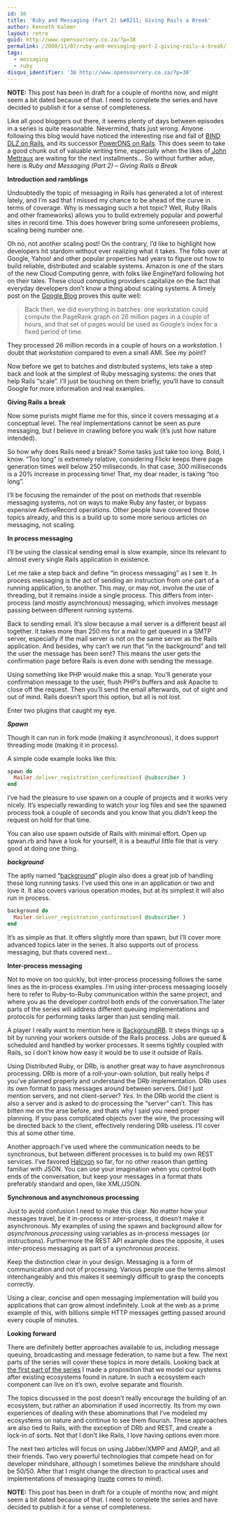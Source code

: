 ```yaml
---
id: 38
title: 'Ruby and Messaging (Part 2) &#8211; Giving Rails a Break'
author: Kenneth Kalmer
layout: retro
guid: http://www.opensourcery.co.za/?p=38
permalink: /2008/11/07/ruby-and-messaging-part-2-giving-rails-a-break/
tags:
  - messaging
  - ruby
disqus_identifier: '38 http://www.opensourcery.co.za/?p=38'
---
```


<p class="info">
  <strong>NOTE:</strong> This post has been in draft for a couple of months now, and might seem a bit dated because of that. I need to complete the series and have decided to publish it for a sense of completeness.
</p>

Like all good bloggers out there, it seems plenty of days between episodes in a series is quite reasonable. Nevermind, thats just wrong. Anyone following this blog would have noticed the interesting rise and fall of [BIND DLZ on Rails][1], and its successor [PowerDNS on Rails][2]. This does seem to take a good chunk out of valuable writing time, especially when the likes of[ John Mettraux][3] are waiting for the next installments&#8230; So without further adue, here is *Ruby and Messaging (Part 2) &#8211; Giving Rails a Break*

**Introduction and ramblings**

Undoubtedly the topic of messaging in Rails has generated a lot of interest lately, and I&#8217;m sad that I missed my chance to be ahead of the curve in terms of coverage. Why is messaging such a hot topic? Well, Ruby (Rails and other frameworks) allows you to build extremely popular and powerful sites in record time. This does however bring some unforeseen problems, scaling being number one.

Oh no, not another scaling post! On the contrary, I&#8217;d like to highlight how developers hit stardom without ever realizing what it takes. The folks over at Google, Yahoo! and other popular properties had years to figure out how to build reliable, distributed and scalable systems. Amazon is one of the stars of the new Cloud Computing genre, with folks like EngineYard following hot on their tales. These cloud computing providers capitalize on the fact that everyday developers don&#8217;t know a thing about scaling systems. A timely post on the [Google Blog][4] proves this quite well:

> Back then, we did everything in batches: one workstation could compute the PageRank graph on 26 million pages in a couple of hours, and that set of pages would be used as Google&#8217;s index for a fixed period of time.

They processed 26 million records in a couple of hours on a *workstation*. I doubt that *workstation* compared to even a small AMI. See my point?

Now before we get to batches and distributed systems, lets take a step back and look at the simplest of Ruby messaging systems: the ones that help Rails &#8220;scale&#8221;. I&#8217;ll just be touching on them briefly, you&#8217;ll have to consult Google for more information and real examples.

**Giving Rails a break**

Now some purists might flame me for this, since it covers messaging at a conceptual level. The real implementations cannot be seen as pure messaging, but I believe in crawling before you walk (it&#8217;s just how nature intended).

So how why does Rails need a break? Some tasks just take too long. Bold, I know. &#8220;Too long&#8221; is extremely relative, considering Flickr keeps there page generation times well below 250 miliseconds. In that case, 300 milliseconds is a 20% increase in processing time! That, my dear reader, is taking &#8220;too long&#8221;.

I&#8217;ll be focusing the remainder of the post on methods that resemble messaging systems, not on ways to make Ruby any faster, or bypass expensive ActiveRecord operations. Other people have covered those topics already, and this is a build up to some more serious articles on messaging, not scaling.

**In process messaging**

I&#8217;ll be using the classical sending email is slow example, since its relevant to almost every single Rails application in existence.

Let me take a step back and define &#8220;in process messaging&#8221; as I see it. In process messaging is the act of sending an instruction from one part of a running application, to another. This may, or may not, involve the use of threading, but it remains inside a single process. This differs from inter-process (and mostly asynchronous) messaging, which involves message passing between different running systems.

Back to sending email. It&#8217;s slow because a mail server is a different beast all together. It takes more than 250 ms for a mail to get queued in a SMTP server, especially if the mail server is not on the same server as the Rails application. And besides, why can&#8217;t we run that &#8220;in the background&#8221; and tell the user the message has been sent? This means the user gets the confirmation page before Rails is even done with sending the message.

Using something like PHP would make this a snap. You&#8217;ll generate your confirmation message to the user, flush PHP&#8217;s buffers and ask Apache to close off the request. Then you&#8217;ll send the email afterwards, out of sight and out of mind. Rails doesn&#8217;t sport this option, but all is not lost.

Enter two plugins that caught my eye.

***Spawn***

Though it can run in fork mode (making it asynchronous), it does support threading mode (making it in process).

A simple code example looks like this:

~~~ruby
spawn do
  Mailer.deliver_registration_confirmation( @subscriber )
end
~~~

I&#8217;ve had the pleasure to use spawn on a couple of projects and it works very nicely. It&#8217;s especially rewarding to watch your log files and see the spawned process took a couple of seconds and you know that you didn&#8217;t keep the request on hold for that time.

You can also use spawn outside of Rails with minimal effort. Open up spwan.rb and have a look for yourself, it is a beautful little file that is very good at doing one thing.

***background***

The aptly named &#8220;[background][5]&#8221; plugin also does a great job of handling these long running tasks. I&#8217;ve used this one in an application or two and love it. It also covers various operation modes, but at its simplest it will also run in process.

~~~ruby
background do
  Mailer.deliver_registration_confirmation( @subscriber )
end
~~~

It&#8217;s as simple as that. It offers slightly more than spawn, but I&#8217;ll cover more advanced topics later in the series. It also supports out of process messaging, but thats covered next&#8230;

**Inter-process messaging**

Not to move on too quickly, but inter-process processing follows the same lines as the in-process examples. I&#8217;m using inter-process messaging loosely here to refer to Ruby-to-Ruby communication within the same project, and where you as the developer control both ends of the conversation.The later parts of the series will address different queuing implementations and protocols for performing tasks larger than just sending mail.

A player I really want to mention here is [BackgroundRB][6]. It steps things up a bit by running your workers outside of the Rails process. Jobs are queued & scheduled and handled by worker processes. It seems tightly coupled with Rails, so I don&#8217;t know how easy it would be to use it outside of Rails.

Using Distributed Ruby, or DRb, is another great way to have asynchronous processing. DRb is more of a roll-your-own solution, but really helps if you&#8217;ve planned properly and understand the DRb implementation. DRb uses its own format to pass messages around between servers. Did I just mention servers, and not client-server? *Yes*. In the DRb world the client is also a server and is asked to do processing the &#8220;server&#8221; can&#8217;t. This has bitten me on the arse before, and thats why I said you need proper planning. If you pass complicated objects over the wire, the processing will be directed back to the client, effectively rendering DRb useless. I&#8217;ll cover this at some other time.

Another approach I&#8217;ve used where the communication needs to be synchronous, but between different processes is to build my own REST services. I&#8217;ve favored [Halcyon][7] so far, for no other reason than getting familiar with JSON. You can use your imagination when you control both ends of the conversation, but keep your messages in a format thats preferably standard and open, like XML/JSON.

**Synchronous and asynchronous processing**

Just to avoid confusion I need to make this clear. No matter how your messages travel, be it in-process or inter-process, it doesn&#8217;t make it asynchronous. My examples of using the spawn and background allow for *asynchronous processing* using variables as in-process messages (or instructions). Furthermore the REST API example does the opposite, it uses inter-process messaging as part of a *synchronous process*.

Keep the distinction clear in your design. Messaging is a form of communication and not of processing. Various people use the terms almost interchangeably and this makes it seemingly difficult to grasp the concepts correctly.

Using a clear, concise and open messaging implementation will build you applications that can grow almost indefinitely. Look at the web as a prime example of this, with billions simple HTTP messages getting passed around every couple of minutes.

**Looking forward**

There are definitely better approaches available to us, including message queuing, broadcasting and message federation, to name but a few. The next parts of the series will cover these topics in more details. Looking back at [the first part of the series][8] I made a proposition that we model our systems after existing ecosystems found in nature. In such a ecosystem each component can live on it&#8217;s own, evolve separate and flourish.

The topics discussed in the post doesn&#8217;t really encourage the building of an ecosystem, but rather an abomination if used incorrectly. Its from my own experiences of dealing with these abominations that I&#8217;ve modeled my ecosystems on nature and continue to see them flourish. These approaches are also tied to Rails, with the exception of DRb and REST, and create a lock-in of sorts. Not that I don&#8217;t like Rails, I love having options even more.

The next two articles will focus on using Jabber/XMPP and AMQP, and all their friends. Two very powerful technologies that compete head on for developer mindshare, although I sometimes believe the mindshare should be 50/50. After that I might change the direction to practical uses and implementations of messaging ([ruote][9] comes to mind).

<p class="info">
  <strong>NOTE:</strong> This post has been in draft for a couple of months now, and might seem a bit dated because of that. I need to complete the series and have decided to publish it for a sense of completeness.
</p>

 [1]: https://github.com/kennethkalmer/bind-dlz-on-rails/
 [2]: https://github.com/kennethkalmer/powerdns-on-rails/
 [3]: http://jmettraux.wordpress.com/
 [4]: http://googleblog.blogspot.com/2008/07/we-knew-web-was-big.html
 [5]: http://devblog.imedo.de/2008/6/18/running-ruby-blocks-in-the-background
 [6]: http://backgroundrb.rubyforge.org/
 [7]: http://halcyon.rubyforge.org/
 [8]: /2008/07/07/messaging-and-ruby-part-1-the-big-picture/
 [9]: http://openwferu.rubyforge.org/
